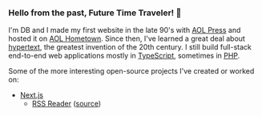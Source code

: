 ### Hello from the past, Future Time Traveler! 👋
I'm DB and I made my first website in the late 90's with [AOL Press](https://en.wikipedia.org/wiki/AOLpress) and hosted it on [AOL Hometown](https://en.wikipedia.org/wiki/AOL_Hometown). Since then, I've learned a great deal about [hypertext](https://en.wikipedia.org/wiki/Hypertext), the greatest invention of the 20th century. I still build full-stack end-to-end web applications mostly in [TypeScript](https://www.typescriptlang.org/), sometimes in [PHP](https://www.php.net/).

Some of the more interesting open-source projects I've created or worked on:
- [Next.js](https://nextjs.org/)
  - [RSS Reader](https://chickar.ee/) ([source](https://github.com/chickaree))


<!--
**davidbarratt/davidbarratt** is a ✨ _special_ ✨ repository because its `README.md` (this file) appears on your GitHub profile.

Here are some ideas to get you started:

- 🔭 I’m currently working on ...
- 🌱 I’m currently learning ...
- 👯 I’m looking to collaborate on ...
- 🤔 I’m looking for help with ...
- 💬 Ask me about ...
- 📫 How to reach me: ...
- 😄 Pronouns: ...
- ⚡ Fun fact: ...
-->
